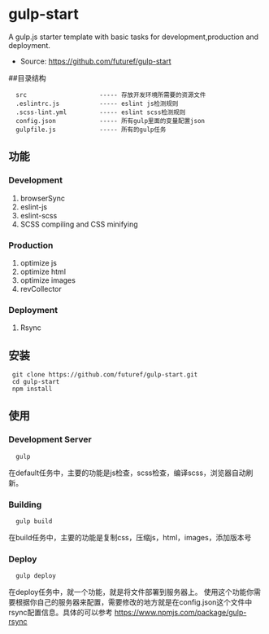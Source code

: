 # gulp-start
A gulp.js starter template with basic tasks for development,production and deployment.
- Source: https://github.com/futuref/gulp-start

##目录结构
```
  src                    ----- 存放开发环境所需要的资源文件                       
  .eslintrc.js           ----- eslint js检测规则
  .scss-lint.yml         ----- eslint scss检测规则
  config.json            ----- 所有gulp里面的变量配置json
  gulpfile.js            ----- 所有的gulp任务
```

## 功能
### Development
1. browserSync
2. eslint-js
3. eslint-scss
4. SCSS compiling and CSS minifying

### Production
1. optimize js
2. optimize html
3. optimize images
4. revCollector

### Deployment
1. Rsync

## 安装
```
 git clone https://github.com/futuref/gulp-start.git
 cd gulp-start
 npm install
```

## 使用
### Development Server
```
  gulp
```

在default任务中，主要的功能是js检查，scss检查，编译scss，浏览器自动刷新。

### Building
```
  gulp build
```

在build任务中，主要的功能是复制css，压缩js，html，images，添加版本号

### Deploy
```
  gulp deploy
```

在deploy任务中，就一个功能，就是将文件部署到服务器上。
使用这个功能你需要根据你自己的服务器来配置，需要修改的地方就是在config.json这个文件中rsync配置信息。具体的可以参考 https://www.npmjs.com/package/gulp-rsync
